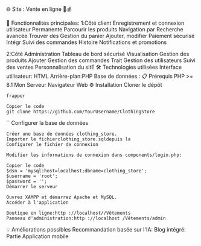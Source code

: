 🌐 Site : Vente en ligne 🛒💰

🌟 Fonctionnalités principales:
  1:Côté client
      Enregistrement et connexion utilisateur
      Permanente
      Parcourir les produits
      Navigation par Recherche avancée
      Trouver des Gestion du panier
      Ajouter, modifier
      Paiement sécurisé
      Intégr
      Suivi des commandes
      Histoire
      Notifications et promotions

2:Côté Administration 
      Tableau de bord sécurisé
      Visualisation
      Gestion des produits
      Ajouter
      Gestion des commandes
      Trait
      Gestion des utilisateurs
      Suivi des ventes
      Personnalisation du sitE 
🛠️ Technologies utilisées
      Interface utilisateur: HTML
      Arrière-plan:PHP
      Base de données :
📋 Prérequis
      PHP >= 8.1
      Mon
      Serveur
      Navigateur Web
⚙️ Installation
    Cloner le dépôt
    
    frapper
    
    Copier le code
    git clone https://github.com/YourUsername/ClothingStore
  
  ``
    Configurer la base de données
    
    Créer une base de données clothing_store.
    Importer le fichierclothing_store.sqldepuis la
    Configurer le fichier de connexion
    
    Modifier les informations de connexion dans components/login.php:
    
    Copier le code
    $dsn = 'mysql:host=localhost;dbname=clothing_store';
    $username = 'root';
    $password = '';
    Démarrer le serveur
    
    Ouvrez XAMPP et démarrez Apache et MySQL.
    Accéder à l'application
    
    Boutique en ligne:http ://localhost//Vêtements
    Panneau d'administration:http ://localhost /Vêtements/admin
💡 Améliorations possibles
    Recommandation basée sur l'IA:
    Blog intégré: Partie
    Application mobile
